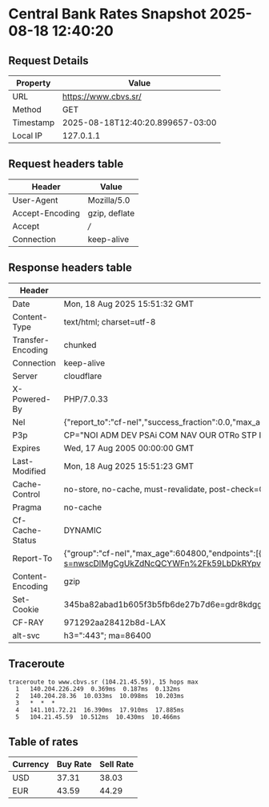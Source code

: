 # Central Bank Rates Snapshot 2025-08-18 12:40:20
## Request Details

| Property | Value |
|----------|-------|
| URL | https://www.cbvs.sr/ |
| Method | GET |
| Timestamp | 2025-08-18T12:40:20.899657-03:00 |
| Local IP | 127.0.1.1 |
    
## Request headers table

| Header | Value |
|--------|-------|
| User-Agent | Mozilla/5.0 |
| Accept-Encoding | gzip, deflate |
| Accept | */* |
| Connection | keep-alive |

    
## Response headers table
| Header | Value |
|--------|-------|
| Date | Mon, 18 Aug 2025 15:51:32 GMT |
| Content-Type | text/html; charset=utf-8 |
| Transfer-Encoding | chunked |
| Connection | keep-alive |
| Server | cloudflare |
| X-Powered-By | PHP/7.0.33 |
| Nel | {"report_to":"cf-nel","success_fraction":0.0,"max_age":604800} |
| P3p | CP="NOI ADM DEV PSAi COM NAV OUR OTRo STP IND DEM" |
| Expires | Wed, 17 Aug 2005 00:00:00 GMT |
| Last-Modified | Mon, 18 Aug 2025 15:51:23 GMT |
| Cache-Control | no-store, no-cache, must-revalidate, post-check=0, pre-check=0 |
| Pragma | no-cache |
| Cf-Cache-Status | DYNAMIC |
| Report-To | {"group":"cf-nel","max_age":604800,"endpoints":[{"url":"https://a.nel.cloudflare.com/report/v4?s=nwscDlMgCgUkZdNcQCYWFn%2Fk59LbDkRYpvQoXcq%2B44if7pTlvjPKPf5uxbSmrsOoqNryDZT6O3JzhtWewNvDQLKAUwIU0b96S5%2BT"}]} |
| Content-Encoding | gzip |
| Set-Cookie | 345ba82abad1b605f3b5fb6de27b7d6e=gdr8kdggvt88vad1g30320jh82; HttpOnly; Path=/ |
| CF-RAY | 971292aa28412b8d-LAX |
| alt-svc | h3=":443"; ma=86400 |

## Traceroute 

```
traceroute to www.cbvs.sr (104.21.45.59), 15 hops max
  1   140.204.226.249  0.369ms  0.187ms  0.132ms 
  2   140.204.28.36  10.033ms  10.098ms  10.203ms 
  3   *  *  * 
  4   141.101.72.21  16.390ms  17.910ms  17.885ms 
  5   104.21.45.59  10.512ms  10.430ms  10.466ms 

```

## Table of rates

| Currency | Buy Rate | Sell Rate |
|----------|----------|-----------|
| USD | 37.31 | 38.03 |
| EUR | 43.59 | 44.29 |
